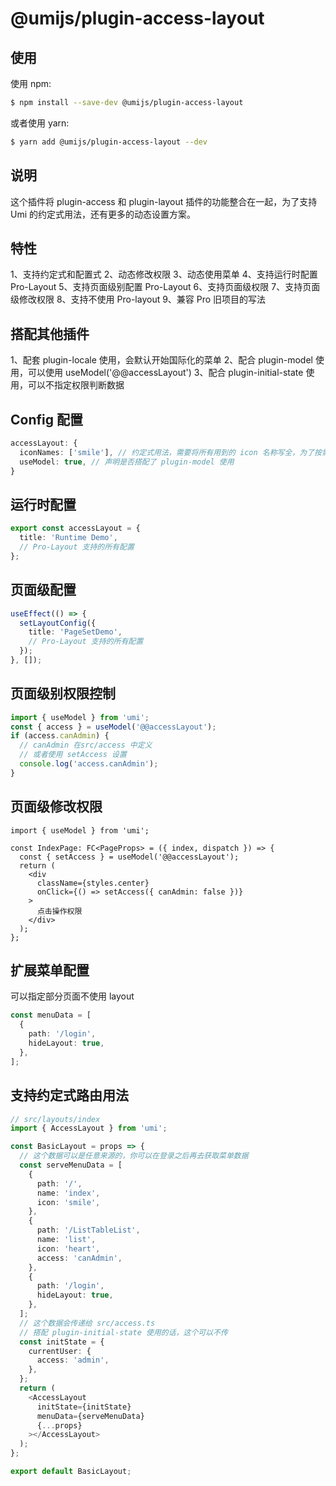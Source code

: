 # @umijs/plugin-access-layout

## 使用

使用 npm:

```bash
$ npm install --save-dev @umijs/plugin-access-layout
```

或者使用 yarn:

```bash
$ yarn add @umijs/plugin-access-layout --dev
```

## 说明

这个插件将 plugin-access 和 plugin-layout 插件的功能整合在一起，为了支持 Umi 的约定式用法，还有更多的动态设置方案。

## 特性

1、支持约定式和配置式 2、动态修改权限 3、动态使用菜单 4、支持运行时配置 Pro-Layout 5、支持页面级别配置 Pro-Layout 6、支持页面级权限 7、支持页面级修改权限 8、支持不使用 Pro-layout 9、兼容 Pro 旧项目的写法

## 搭配其他插件

1、配套 plugin-locale 使用，会默认开始国际化的菜单 2、配合 plugin-model 使用，可以使用 useModel('@@accessLayout') 3、配合 plugin-initial-state 使用，可以不指定权限判断数据

## Config 配置

```ts
accessLayout: {
  iconNames: ['smile'], // 约定式用法，需要将所有用到的 icon 名称写全，为了按需加载
  useModel: true, // 声明是否搭配了 plugin-model 使用
}
```

## 运行时配置

```ts
export const accessLayout = {
  title: 'Runtime Demo',
  // Pro-Layout 支持的所有配置
};
```

## 页面级配置

```ts
useEffect(() => {
  setLayoutConfig({
    title: 'PageSetDemo',
    // Pro-Layout 支持的所有配置
  });
}, []);
```

## 页面级别权限控制

```ts
import { useModel } from 'umi';
const { access } = useModel('@@accessLayout');
if (access.canAdmin) {
  // canAdmin 在src/access 中定义
  // 或者使用 setAccess 设置
  console.log('access.canAdmin');
}
```

## 页面级修改权限

```tsx
import { useModel } from 'umi';

const IndexPage: FC<PageProps> = ({ index, dispatch }) => {
  const { setAccess } = useModel('@@accessLayout');
  return (
    <div
      className={styles.center}
      onClick={() => setAccess({ canAdmin: false })}
    >
      点击操作权限
    </div>
  );
};
```

## 扩展菜单配置

可以指定部分页面不使用 layout

```ts
const menuData = [
  {
    path: '/login',
    hideLayout: true,
  },
];
```

## 支持约定式路由用法

```ts
// src/layouts/index
import { AccessLayout } from 'umi';

const BasicLayout = props => {
  // 这个数据可以是任意来源的，你可以在登录之后再去获取菜单数据
  const serveMenuData = [
    {
      path: '/',
      name: 'index',
      icon: 'smile',
    },
    {
      path: '/ListTableList',
      name: 'list',
      icon: 'heart',
      access: 'canAdmin',
    },
    {
      path: '/login',
      hideLayout: true,
    },
  ];
  // 这个数据会传递给 src/access.ts
  // 搭配 plugin-initial-state 使用的话，这个可以不传
  const initState = {
    currentUser: {
      access: 'admin',
    },
  };
  return (
    <AccessLayout
      initState={initState}
      menuData={serveMenuData}
      {...props}
    ></AccessLayout>
  );
};

export default BasicLayout;
```
